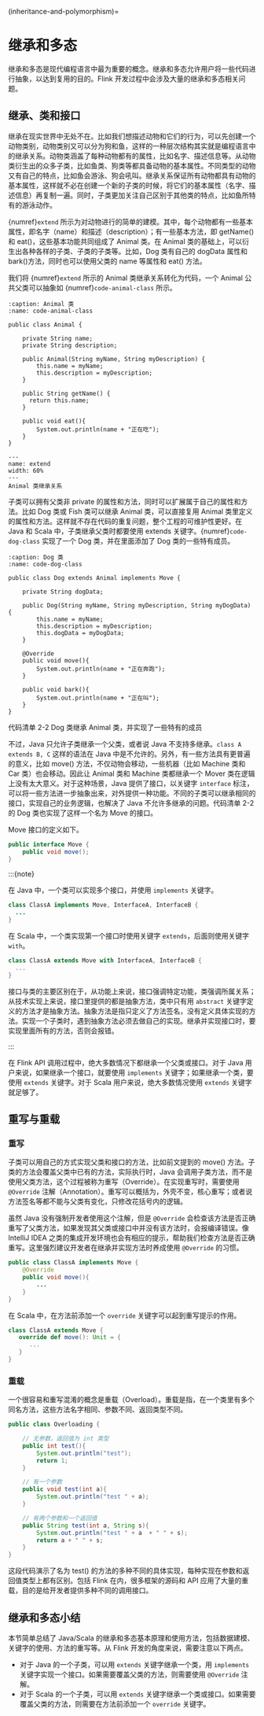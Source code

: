 (inheritance-and-polymorphism)=
# 继承和多态

继承和多态是现代编程语言中最为重要的概念。继承和多态允许用户将一些代码进行抽象，以达到复用的目的。Flink 开发过程中会涉及大量的继承和多态相关问题。

## 继承、类和接口

继承在现实世界中无处不在。比如我们想描述动物和它们的行为，可以先创建一个动物类别，动物类别又可以分为狗和鱼，这样的一种层次结构其实就是编程语言中的继承关系。动物类涵盖了每种动物都有的属性，比如名字、描述信息等。从动物类衍生出的众多子类，比如鱼类、狗类等都具备动物的基本属性。不同类型的动物又有自己的特点，比如鱼会游泳、狗会吼叫。继承关系保证所有动物都具有动物的基本属性，这样就不必在创建一个新的子类的时候，将它们的基本属性（名字、描述信息）再复制一遍。同时，子类更加关注自己区别于其他类的特点，比如鱼所特有的游泳动作。

{numref}`extend` 所示为对动物进行的简单的建模。其中，每个动物都有一些基本属性，即名字（name）和描述（description）；有一些基本方法，即 getName()和 eat()，这些基本功能共同组成了 Animal 类。在 Animal 类的基础上，可以衍生出各种各样的子类、子类的子类等。比如，Dog 类有自己的 dogData 属性和 bark()方法，同时也可以使用父类的 name 等属性和 eat() 方法。

我们将 {numref}`extend` 所示的 Animal 类继承关系转化为代码，一个 Animal 公共父类可以抽象如 {numref}`code-animal-class` 所示。

```{code-block} java
:caption: Animal 类
:name: code-animal-class

public class Animal { 

    private String name;
    private String description;  

    public Animal(String myName, String myDescription) { 
        this.name = myName; 
        this.description = myDescription;
    } 

    public String getName() {
      return this.name;
    }

    public void eat(){ 
        System.out.println(name + "正在吃"); 
    }
}
```

```{figure} ./img/extend.png
---
name: extend
width: 60%
---
Animal 类继承关系
```

子类可以拥有父类非 private 的属性和方法，同时可以扩展属于自己的属性和方法。比如 Dog 类或 Fish 类可以继承 Animal 类，可以直接复用 Animal 类里定义的属性和方法。这样就不存在代码的重复问题，整个工程的可维护性更好。在 Java 和 Scala 中，子类继承父类时都要使用 extends 关键字。{numref}`code-dog-class` 实现了一个 Dog 类，并在里面添加了 Dog 类的一些特有成员。

```{code-block} java
:caption: Dog 类
:name: code-dog-class

public class Dog extends Animal implements Move { 

    private String dogData;  

    public Dog(String myName, String myDescription, String myDogData) { 
        this.name = myName; 
        this.description = myDescription;
        this.dogData = myDogData;
    }

    @Override
    public void move(){ 
        System.out.println(name + "正在奔跑"); 
    }

    public void bark(){ 
        System.out.println(name + "正在叫"); 
    }
}
```

代码清单 2-2 Dog 类继承 Animal 类，并实现了一些特有的成员

不过，Java 只允许子类继承一个父类，或者说 Java 不支持多继承。`class A extends B, C` 这样的语法在 Java 中是不允许的。另外，有一些方法具有更普遍的意义，比如 move() 方法，不仅动物会移动，一些机器（比如 Machine 类和 Car 类）也会移动。因此让 Animal 类和 Machine 类都继承一个 Mover 类在逻辑上没有太大意义。对于这种场景，Java 提供了接口，以关键字 `interface` 标注，可以将一些方法进一步抽象出来，对外提供一种功能。不同的子类可以继承相同的接口，实现自己的业务逻辑，也解决了 Java 不允许多继承的问题。代码清单 2-2 的 Dog 类也实现了这样一个名为 Move 的接口。

Move 接口的定义如下。

```java
public interface Move {
    public void move();
}
```

:::{note}

在 Java 中，一个类可以实现多个接口，并使用 `implements` 关键字。

```java
class ClassA implements Move, InterfaceA, InterfaceB {
  ...
}
```

在 Scala 中，一个类实现第一个接口时使用关键字 `extends`，后面则使用关键字 `with`。

```scala
class ClassA extends Move with InterfaceA, InterfaceB {
  ...
}
```

接口与类的主要区别在于，从功能上来说，接口强调特定功能，类强调所属关系；从技术实现上来说，接口里提供的都是抽象方法，类中只有用 `abstract` 关键字定义的方法才是抽象方法。抽象方法是指只定义了方法签名，没有定义具体实现的方法。实现一个子类时，遇到抽象方法必须去做自己的实现。继承并实现接口时，要实现里面所有的方法，否则会报错。

:::

在 Flink API 调用过程中，绝大多数情况下都继承一个父类或接口。对于 Java 用户来说，如果继承一个接口，就要使用 `implements` 关键字；如果继承一个类，要使用 `extends` 关键字。对于 Scala 用户来说，绝大多数情况使用 `extends` 关键字就足够了。

## 重写与重载

### 重写

子类可以用自己的方式实现父类和接口的方法，比如前文提到的 move() 方法。子类的方法会覆盖父类中已有的方法，实际执行时，Java 会调用子类方法，而不是使用父类方法，这个过程被称为重写（Override）。在实现重写时，需要使用 `@Override` 注解（Annotation）。重写可以概括为，外壳不变，核心重写；或者说方法签名等都不能与父类有变化，只修改花括号内的逻辑。

虽然 Java 没有强制开发者使用这个注解，但是 `@Override` 会检查该方法是否正确重写了父类方法，如果发现其父类或接口中并没有该方法时，会报编译错误。像 IntelliJ IDEA 之类的集成开发环境也会有相应的提示，帮助我们检查方法是否正确重写。这里强烈建议开发者在继承并实现方法时养成使用 `@Override` 的习惯。

```java
public class ClassA implements Move {
    @Override
    public void move(){ 
        ...
    }
}
```

在 Scala 中，在方法前添加一个 `override` 关键字可以起到重写提示的作用。

```scala
class ClassA extends Move {
   override def move(): Unit = {
      ...
   }
}
```

### 重载

一个很容易和重写混淆的概念是重载（Overload）。重载是指，在一个类里有多个同名方法，这些方法名字相同、参数不同、返回类型不同。

```java
public class Overloading {

    // 无参数，返回值为 int 类型
    public int test(){
        System.out.println("test");
        return 1;
    }

    // 有一个参数
    public void test(int a){
        System.out.println("test " + a);
    }

    // 有两个参数和一个返回值
    public String test(int a, String s){
        System.out.println("test " + a  + " " + s);
        return a + " " + s;
    }
}
```

这段代码演示了名为 test() 的方法的多种不同的具体实现，每种实现在参数和返回值类型上都有区别。包括 Flink 在内，很多框架的源码和 API 应用了大量的重载，目的是给开发者提供多种不同的调用接口。

## 继承和多态小结

本节简单总结了 Java/Scala 的继承和多态基本原理和使用方法，包括数据建模、关键字的使用、方法的重写等。从 Flink 开发的角度来说，需要注意以下两点。

- 对于 Java 的一个子类，可以用 `extends` 关键字继承一个类，用 `implements` 关键字实现一个接口。如果需要覆盖父类的方法，则需要使用 `@Override` 注解。
- 对于 Scala 的一个子类，可以用 `extends` 关键字继承一个类或接口。如果需要覆盖父类的方法，则需要在方法前添加一个 `override` 关键字。
